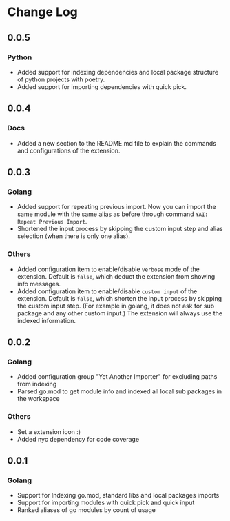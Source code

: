 # Change Log

## 0.0.5

### Python

- Added support for indexing dependencies and local package structure of python projects with poetry.
- Added support for importing dependencies with quick pick.

## 0.0.4

### Docs

- Added a new section to the README.md file to explain the commands and configurations of the extension.

## 0.0.3

### Golang

- Added support for repeating previous import. Now you can import the same module with the same alias as before through command `YAI: Repeat Previous Import`.
- Shortened the input process by skipping the custom input step and alias selection (when there is only one alias).

### Others

- Added configuration item to enable/disable `verbose` mode of the extension. Default is `false`, which deduct the extension from showing info messages.
- Added configuration item to enable/disable `custom input` of the extension. Default is `false`, which shorten the input process by skipping the custom input step. (For example in golang, it does not ask for sub package and any other custom input.) The extension will always use the indexed information.

## 0.0.2

### Golang

- Added configuration group "Yet Another Importer" for excluding paths from indexing
- Parsed go.mod to get module info and indexed all local sub packages in the workspace

### Others

- Set a extension icon :)
- Added nyc dependency for code coverage

## 0.0.1

### Golang

- Support for Indexing go.mod, standard libs and local packages imports
- Support for importing modules with quick pick and quick input
- Ranked aliases of go modules by count of usage
